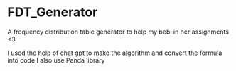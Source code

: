 # FDT_Generator

A frequency distribution table generator to help my bebi in her assignments <3

I used the help of chat gpt to make the algorithm and convert the formula into code
I also use Panda library

